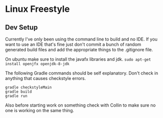 # Linux Freestyle

## Dev Setup

Currently I've only been using the command line to build and
no IDE. If you want to use an IDE that's fine just don't commit
a bunch of random generated build files and add the appropriate
things to the .gitignore file.

On ubuntu make sure to install the javafx libraries and jdk.
`sudo apt-get install openjfx openjdk-8-jdk`

The following Gradle commands should be self explanatory.
Don't check in anything that causes checkstyle errors.

```
gradle checkstyleMain
gradle build
gradle run
```

Also before starting work on something check with Collin
to make sure no one is working on the same thing.
